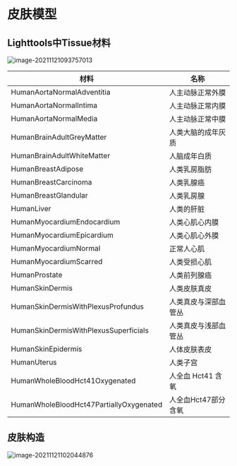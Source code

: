 # 皮肤模型

## Lighttools中Tissue材料

![image-20211121093757013](C:/Users/Administrator/AppData/Roaming/Typora/typora-user-images/image-20211121093757013.png)

| 材料                                    | 名称                 |
| --------------------------------------- | -------------------- |
| HumanAortaNormalAdventitia              | 人主动脉正常外膜     |
| HumanAortaNormalIntima                  | 人主动脉正常内膜     |
| HumanAortaNormalMedia                   | 人主动脉正常中膜     |
| HumanBrainAdultGreyMatter               | 人类大脑的成年灰质   |
| HumanBrainAdultWhiteMatter              | 人脑成年白质         |
| HumanBreastAdipose                      | 人类乳房脂肪         |
| HumanBreastCarcinoma                    | 人类乳腺癌           |
| HumanBreastGlandular                    | 人类乳房腺           |
| HumanLiver                              | 人类的肝脏           |
| HumanMyocardiumEndocardium              | 人类心肌心内膜       |
| HumanMyocardiumEpicardium               | 人类心肌心外膜       |
| HumanMyocardiumNormal                   | 正常人心肌           |
| HumanMyocardiumScarred                  | 人类受损心肌         |
| HumanProstate                           | 人类前列腺癌         |
| HumanSkinDermis                         | 人类皮肤真皮         |
| HumanSkinDermisWithPlexusProfundus      | 人类真皮与深部血管丛 |
| HumanSkinDermisWithPlexusSuperficials   | 人类真皮与浅部血管丛 |
| HumanSkinEpidermis                      | 人体皮肤表皮         |
| HumanUterus                             | 人类子宫             |
| HumanWholeBloodHct41Oxygenated          | 人全血 Hct41 含氧    |
| HumanWholeBloodHct47PartiallyOxygenated | 人全血Hct47部分含氧  |

## 皮肤构造

![image-20211121102044876](C:/Users/Administrator/AppData/Roaming/Typora/typora-user-images/image-20211121102044876.png)